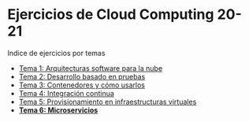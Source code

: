 # Ejercicios de Cloud Computing 20-21

Indice de ejercicios por temas

* [Tema 1: Arquitecturas software para la nube](../master/tema1.md)
* [Tema 2: Desarrollo basado en pruebas](../master/tema2.md)
* [Tema 3: Contenedores y cómo usarlos](../master/tema3.md)
* [Tema 4: Integración continua](../master/tema4.md)
* [Tema 5: Provisionamiento en infraestructuras virtuales](../master/README.md)
* **[Tema 6: Microservicios](../master/tema6.md)**

